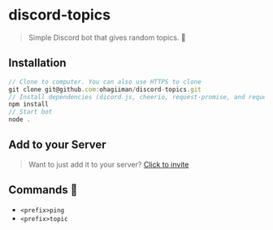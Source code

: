 # discord-topics

> Simple Discord bot that gives random topics. 🍙

## Installation

```js
// Clone to computer. You can also use HTTPS to clone
git clone git@github.com:ohagiiman/discord-topics.git
// Install dependencies (dicord.js, cheerio, request-promise, and request)
npm install
// Start bot
node .
```

## Add to your Server

> Want to just add it to your server?
> [Click to invite](https://discordapp.com/api/oauth2/authorize?client_id=645831607273652264&permissions=2048&scope=bot)

## Commands 🗿

- `<prefix>ping`
- `<prefix>topic`
